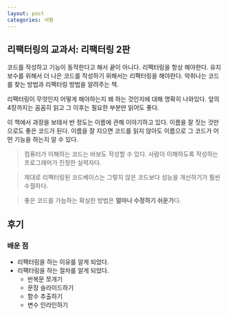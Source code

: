 ```yaml
---
layout: post
categories: 서평
---
```

## 리팩터링의 교과서: 리팩터링 2판

코드를 작성하고 기능이 동작한다고 해서 끝이 아니다. 리팩터링을 항상 해야한다. 유지보수를 위해서 더 나은 코드를 작성하기 위해서는 리팩터링을 해야한다. 악취나는 코드를 찾는 방법과 리팩터링 방법을 알려주는 책. 

리팩터링이 무엇인지 어떻게 해야하는지 왜 하는 것인지에 대해 명확히 나와있다. 앞의 4장까지는 꼼꼼히 읽고 그 이후는 필요한 부분만 읽어도 좋다. 

이 책에서 과장을 보태서 반 정도는 이름에 관해 이야기하고 있다. 이름을 잘 짓는 것만으로도 좋은 코드가 된다. 이름을 잘 지으면 코드를 읽지 않아도 이름으로 그 코드가 어떤 기능을 하는지 알 수 있다.  

> 컴퓨터가 이해하는 코드는 바보도 작성할 수 있다. 사람이 이해하도록 작성하는 프로그래머가 진정한 실력자다. 

> 제대로 리팩터링된 코드베이스는 그렇지 않은 코드보다 성능을 개선하기가 훨씬 수월하다.

> 좋은 코드를 가늠하는 확실한 방법은 **얼마나 수정하기 쉬운가**다.

## 후기

### 배운 점 
- 리팩터링을 하는 이유를 알게 되었다. 
- 리팩터링을 하는 절차를 알게 되었다. 
  - 반복문 쪼개기 
  - 문장 슬라이드하기
  - 함수 추출하기
  - 변수 인라인하기 
